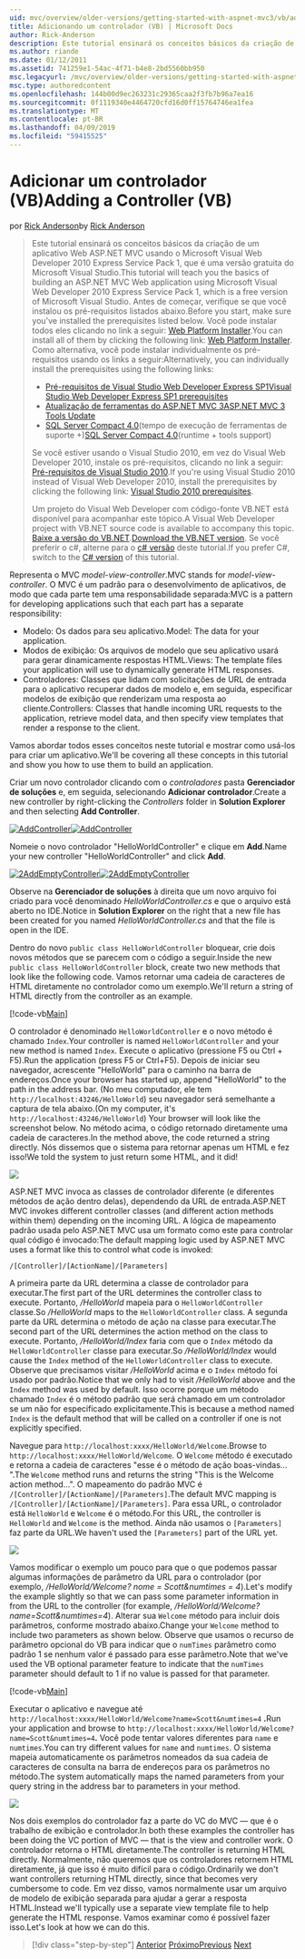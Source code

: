 ```yaml
---
uid: mvc/overview/older-versions/getting-started-with-aspnet-mvc3/vb/adding-a-controller
title: Adicionando um controlador (VB) | Microsoft Docs
author: Rick-Anderson
description: Este tutorial ensinará os conceitos básicos da criação de um aplicativo Web ASP.NET MVC usando o Microsoft Visual Web Developer 2010 Express Service Pack 1, que é...
ms.author: riande
ms.date: 01/12/2011
ms.assetid: 741259e1-54ac-4f71-b4e8-2bd5560bb950
msc.legacyurl: /mvc/overview/older-versions/getting-started-with-aspnet-mvc3/vb/adding-a-controller
msc.type: authoredcontent
ms.openlocfilehash: 144b00d9ec263231c29365caa2f3fb7b96a7ea16
ms.sourcegitcommit: 0f1119340e4464720cfd16d0ff15764746ea1fea
ms.translationtype: MT
ms.contentlocale: pt-BR
ms.lasthandoff: 04/09/2019
ms.locfileid: "59415525"
---
```

# <a name="adding-a-controller-vb"></a><span data-ttu-id="a55bf-103">Adicionar um controlador (VB)</span><span class="sxs-lookup"><span data-stu-id="a55bf-103">Adding a Controller (VB)</span></span>

<span data-ttu-id="a55bf-104">por [Rick Anderson]((https://twitter.com/RickAndMSFT))</span><span class="sxs-lookup"><span data-stu-id="a55bf-104">by [Rick Anderson]((https://twitter.com/RickAndMSFT))</span></span>

> <span data-ttu-id="a55bf-105">Este tutorial ensinará os conceitos básicos da criação de um aplicativo Web ASP.NET MVC usando o Microsoft Visual Web Developer 2010 Express Service Pack 1, que é uma versão gratuita do Microsoft Visual Studio.</span><span class="sxs-lookup"><span data-stu-id="a55bf-105">This tutorial will teach you the basics of building an ASP.NET MVC Web application using Microsoft Visual Web Developer 2010 Express Service Pack 1, which is a free version of Microsoft Visual Studio.</span></span> <span data-ttu-id="a55bf-106">Antes de começar, verifique se que você instalou os pré-requisitos listados abaixo.</span><span class="sxs-lookup"><span data-stu-id="a55bf-106">Before you start, make sure you've installed the prerequisites listed below.</span></span> <span data-ttu-id="a55bf-107">Você pode instalar todos eles clicando no link a seguir: [Web Platform Installer](https://www.microsoft.com/web/gallery/install.aspx?appid=VWD2010SP1Pack).</span><span class="sxs-lookup"><span data-stu-id="a55bf-107">You can install all of them by clicking the following link: [Web Platform Installer](https://www.microsoft.com/web/gallery/install.aspx?appid=VWD2010SP1Pack).</span></span> <span data-ttu-id="a55bf-108">Como alternativa, você pode instalar individualmente os pré-requisitos usando os links a seguir:</span><span class="sxs-lookup"><span data-stu-id="a55bf-108">Alternatively, you can individually install the prerequisites using the following links:</span></span>
> 
> - [<span data-ttu-id="a55bf-109">Pré-requisitos de Visual Studio Web Developer Express SP1</span><span class="sxs-lookup"><span data-stu-id="a55bf-109">Visual Studio Web Developer Express SP1 prerequisites</span></span>](https://www.microsoft.com/web/gallery/install.aspx?appid=VWD2010SP1Pack)
> - [<span data-ttu-id="a55bf-110">Atualização de ferramentas do ASP.NET MVC 3</span><span class="sxs-lookup"><span data-stu-id="a55bf-110">ASP.NET MVC 3 Tools Update</span></span>](https://www.microsoft.com/web/gallery/install.aspx?appsxml=&amp;appid=MVC3)
> - <span data-ttu-id="a55bf-111">[SQL Server Compact 4.0](https://www.microsoft.com/web/gallery/install.aspx?appid=SQLCE;SQLCEVSTools_4_0)(tempo de execução de ferramentas de suporte +)</span><span class="sxs-lookup"><span data-stu-id="a55bf-111">[SQL Server Compact 4.0](https://www.microsoft.com/web/gallery/install.aspx?appid=SQLCE;SQLCEVSTools_4_0)(runtime + tools support)</span></span>
> 
> <span data-ttu-id="a55bf-112">Se você estiver usando o Visual Studio 2010, em vez do Visual Web Developer 2010, instale os pré-requisitos, clicando no link a seguir: [Pré-requisitos de Visual Studio 2010](https://www.microsoft.com/web/gallery/install.aspx?appsxml=&amp;appid=VS2010SP1Pack).</span><span class="sxs-lookup"><span data-stu-id="a55bf-112">If you're using Visual Studio 2010 instead of Visual Web Developer 2010, install the prerequisites by clicking the following link: [Visual Studio 2010 prerequisites](https://www.microsoft.com/web/gallery/install.aspx?appsxml=&amp;appid=VS2010SP1Pack).</span></span>
> 
> <span data-ttu-id="a55bf-113">Um projeto do Visual Web Developer com código-fonte VB.NET está disponível para acompanhar este tópico.</span><span class="sxs-lookup"><span data-stu-id="a55bf-113">A Visual Web Developer project with VB.NET source code is available to accompany this topic.</span></span> <span data-ttu-id="a55bf-114">[Baixe a versão do VB.NET](https://code.msdn.microsoft.com/Introduction-to-MVC-3-10d1b098).</span><span class="sxs-lookup"><span data-stu-id="a55bf-114">[Download the VB.NET version](https://code.msdn.microsoft.com/Introduction-to-MVC-3-10d1b098).</span></span> <span data-ttu-id="a55bf-115">Se você preferir o c#, alterne para o [c# versão](../cs/adding-a-controller.md) deste tutorial.</span><span class="sxs-lookup"><span data-stu-id="a55bf-115">If you prefer C#, switch to the [C# version](../cs/adding-a-controller.md) of this tutorial.</span></span>


<span data-ttu-id="a55bf-116">Representa o MVC *model-view-controller*.</span><span class="sxs-lookup"><span data-stu-id="a55bf-116">MVC stands for *model-view-controller*.</span></span> <span data-ttu-id="a55bf-117">O MVC é um padrão para o desenvolvimento de aplicativos, de modo que cada parte tem uma responsabilidade separada:</span><span class="sxs-lookup"><span data-stu-id="a55bf-117">MVC is a pattern for developing applications such that each part has a separate responsibility:</span></span>

- <span data-ttu-id="a55bf-118">Modelo: Os dados para seu aplicativo.</span><span class="sxs-lookup"><span data-stu-id="a55bf-118">Model: The data for your application.</span></span>
- <span data-ttu-id="a55bf-119">Modos de exibição: Os arquivos de modelo que seu aplicativo usará para gerar dinamicamente respostas HTML.</span><span class="sxs-lookup"><span data-stu-id="a55bf-119">Views: The template files your application will use to dynamically generate HTML responses.</span></span>
- <span data-ttu-id="a55bf-120">Controladores: Classes que lidam com solicitações de URL de entrada para o aplicativo recuperar dados de modelo e, em seguida, especificar modelos de exibição que renderizam uma resposta ao cliente.</span><span class="sxs-lookup"><span data-stu-id="a55bf-120">Controllers: Classes that handle incoming URL requests to the application, retrieve model data, and then specify view templates that render a response to the client.</span></span>

<span data-ttu-id="a55bf-121">Vamos abordar todos esses conceitos neste tutorial e mostrar como usá-los para criar um aplicativo.</span><span class="sxs-lookup"><span data-stu-id="a55bf-121">We'll be covering all these concepts in this tutorial and show you how to use them to build an application.</span></span>

<span data-ttu-id="a55bf-122">Criar um novo controlador clicando com o *controladores* pasta **Gerenciador de soluções** e, em seguida, selecionando **Adicionar controlador**.</span><span class="sxs-lookup"><span data-stu-id="a55bf-122">Create a new controller by right-clicking the *Controllers* folder in **Solution Explorer** and then selecting **Add Controller**.</span></span>

[<span data-ttu-id="a55bf-123">![AddController](adding-a-controller/_static/image2.png "AddController")</span><span class="sxs-lookup"><span data-stu-id="a55bf-123">![AddController](adding-a-controller/_static/image2.png "AddController")</span></span>](adding-a-controller/_static/image1.png)

<span data-ttu-id="a55bf-124">Nomeie o novo controlador &quot;HelloWorldController&quot; e clique em **Add**.</span><span class="sxs-lookup"><span data-stu-id="a55bf-124">Name your new controller &quot;HelloWorldController&quot; and click **Add**.</span></span>

[<span data-ttu-id="a55bf-125">![2AddEmptyController](adding-a-controller/_static/image4.png "2AddEmptyController")</span><span class="sxs-lookup"><span data-stu-id="a55bf-125">![2AddEmptyController](adding-a-controller/_static/image4.png "2AddEmptyController")</span></span>](adding-a-controller/_static/image3.png)

<span data-ttu-id="a55bf-126">Observe na **Gerenciador de soluções** à direita que um novo arquivo foi criado para você denominado *HelloWorldController.cs* e que o arquivo está aberto no IDE.</span><span class="sxs-lookup"><span data-stu-id="a55bf-126">Notice in **Solution Explorer** on the right that a new file has been created for you named *HelloWorldController.cs* and that the file is open in the IDE.</span></span>

<span data-ttu-id="a55bf-127">Dentro do novo `public class HelloWorldController` bloquear, crie dois novos métodos que se parecem com o código a seguir.</span><span class="sxs-lookup"><span data-stu-id="a55bf-127">Inside the new `public class HelloWorldController` block, create two new methods that look like the following code.</span></span> <span data-ttu-id="a55bf-128">Vamos retornar uma cadeia de caracteres de HTML diretamente no controlador como um exemplo.</span><span class="sxs-lookup"><span data-stu-id="a55bf-128">We'll return a string of HTML directly from the controller as an example.</span></span>

[!code-vb[Main](adding-a-controller/samples/sample1.vb)]

<span data-ttu-id="a55bf-129">O controlador é denominado `HelloWorldController` e o novo método é chamado `Index`.</span><span class="sxs-lookup"><span data-stu-id="a55bf-129">Your controller is named `HelloWorldController` and your new method is named `Index`.</span></span> <span data-ttu-id="a55bf-130">Execute o aplicativo (pressione F5 ou Ctrl + F5).</span><span class="sxs-lookup"><span data-stu-id="a55bf-130">Run the application (press F5 or Ctrl+F5).</span></span> <span data-ttu-id="a55bf-131">Depois de iniciar seu navegador, acrescente &quot;HelloWorld&quot; para o caminho na barra de endereços.</span><span class="sxs-lookup"><span data-stu-id="a55bf-131">Once your browser has started up, append &quot;HelloWorld&quot; to the path in the address bar.</span></span> <span data-ttu-id="a55bf-132">(No meu computador, ele tem `http://localhost:43246/HelloWorld`) seu navegador será semelhante a captura de tela abaixo.</span><span class="sxs-lookup"><span data-stu-id="a55bf-132">(On my computer, it's `http://localhost:43246/HelloWorld`) Your browser will look like the screenshot below.</span></span> <span data-ttu-id="a55bf-133">No método acima, o código retornado diretamente uma cadeia de caracteres.</span><span class="sxs-lookup"><span data-stu-id="a55bf-133">In the method above, the code returned a string directly.</span></span> <span data-ttu-id="a55bf-134">Nós dissemos que o sistema para retornar apenas um HTML e fez isso!</span><span class="sxs-lookup"><span data-stu-id="a55bf-134">We told the system to just return some HTML, and it did!</span></span>

![](adding-a-controller/_static/image5.png)

<span data-ttu-id="a55bf-135">ASP.NET MVC invoca as classes de controlador diferente (e diferentes métodos de ação dentro delas), dependendo da URL de entrada.</span><span class="sxs-lookup"><span data-stu-id="a55bf-135">ASP.NET MVC invokes different controller classes (and different action methods within them) depending on the incoming URL.</span></span> <span data-ttu-id="a55bf-136">A lógica de mapeamento padrão usada pelo ASP.NET MVC usa um formato como este para controlar qual código é invocado:</span><span class="sxs-lookup"><span data-stu-id="a55bf-136">The default mapping logic used by ASP.NET MVC uses a format like this to control what code is invoked:</span></span>

`/[Controller]/[ActionName]/[Parameters]`

<span data-ttu-id="a55bf-137">A primeira parte da URL determina a classe de controlador para executar.</span><span class="sxs-lookup"><span data-stu-id="a55bf-137">The first part of the URL determines the controller class to execute.</span></span> <span data-ttu-id="a55bf-138">Portanto, */HelloWorld* mapeia para o `HelloWorldController` classe.</span><span class="sxs-lookup"><span data-stu-id="a55bf-138">So */HelloWorld* maps to the `HelloWorldController` class.</span></span> <span data-ttu-id="a55bf-139">A segunda parte da URL determina o método de ação na classe para executar.</span><span class="sxs-lookup"><span data-stu-id="a55bf-139">The second part of the URL determines the action method on the class to execute.</span></span> <span data-ttu-id="a55bf-140">Portanto, */HelloWorld/Index* faria com que o `Index` método da `HelloWorldController` classe para executar.</span><span class="sxs-lookup"><span data-stu-id="a55bf-140">So */HelloWorld/Index* would cause the `Index` method of the `HelloWorldController` class to execute.</span></span> <span data-ttu-id="a55bf-141">Observe que precisamos visitar */HelloWorld* acima e o `Index` método foi usado por padrão.</span><span class="sxs-lookup"><span data-stu-id="a55bf-141">Notice that we only had to visit */HelloWorld* above and the `Index` method was used by default.</span></span> <span data-ttu-id="a55bf-142">Isso ocorre porque um método chamado `Index` é o método padrão que será chamado em um controlador se um não for especificado explicitamente.</span><span class="sxs-lookup"><span data-stu-id="a55bf-142">This is because a method named `Index` is the default method that will be called on a controller if one is not explicitly specified.</span></span>

<span data-ttu-id="a55bf-143">Navegue para `http://localhost:xxxx/HelloWorld/Welcome`.</span><span class="sxs-lookup"><span data-stu-id="a55bf-143">Browse to `http://localhost:xxxx/HelloWorld/Welcome`.</span></span> <span data-ttu-id="a55bf-144">O `Welcome` método é executado e retorna a cadeia de caracteres &quot;esse é o método de ação boas-vindas... &quot;.</span><span class="sxs-lookup"><span data-stu-id="a55bf-144">The `Welcome` method runs and returns the string &quot;This is the Welcome action method...&quot;.</span></span> <span data-ttu-id="a55bf-145">O mapeamento do padrão MVC é `/[Controller]/[ActionName]/[Parameters]`.</span><span class="sxs-lookup"><span data-stu-id="a55bf-145">The default MVC mapping is `/[Controller]/[ActionName]/[Parameters]`.</span></span> <span data-ttu-id="a55bf-146">Para essa URL, o controlador está `HelloWorld` e `Welcome` é o método.</span><span class="sxs-lookup"><span data-stu-id="a55bf-146">For this URL, the controller is `HelloWorld` and `Welcome` is the method.</span></span> <span data-ttu-id="a55bf-147">Ainda não usamos o `[Parameters]` faz parte da URL.</span><span class="sxs-lookup"><span data-stu-id="a55bf-147">We haven't used the `[Parameters]` part of the URL yet.</span></span>

![](adding-a-controller/_static/image6.png)

<span data-ttu-id="a55bf-148">Vamos modificar o exemplo um pouco para que o que podemos passar algumas informações de parâmetro da URL para o controlador (por exemplo, */HelloWorld/Welcome? nome = Scott&amp;numtimes = 4*).</span><span class="sxs-lookup"><span data-stu-id="a55bf-148">Let's modify the example slightly so that we can pass some parameter information in from the URL to the controller (for example, */HelloWorld/Welcome?name=Scott&amp;numtimes=4*).</span></span> <span data-ttu-id="a55bf-149">Alterar sua `Welcome` método para incluir dois parâmetros, conforme mostrado abaixo.</span><span class="sxs-lookup"><span data-stu-id="a55bf-149">Change your `Welcome` method to include two parameters as shown below.</span></span> <span data-ttu-id="a55bf-150">Observe que usamos o recurso de parâmetro opcional do VB para indicar que o `numTimes` parâmetro como padrão 1 se nenhum valor é passado para esse parâmetro.</span><span class="sxs-lookup"><span data-stu-id="a55bf-150">Note that we've used the VB optional parameter feature to indicate that the `numTimes` parameter should default to 1 if no value is passed for that parameter.</span></span>

[!code-vb[Main](adding-a-controller/samples/sample2.vb)]

<span data-ttu-id="a55bf-151">Executar o aplicativo e navegue até `http://localhost:xxxx/HelloWorld/Welcome?name=Scott&numtimes=4` **.**</span><span class="sxs-lookup"><span data-stu-id="a55bf-151">Run your application and browse to `http://localhost:xxxx/HelloWorld/Welcome?name=Scott&numtimes=4`**.**</span></span> <span data-ttu-id="a55bf-152">Você pode tentar valores diferentes para `name` e `numtimes`.</span><span class="sxs-lookup"><span data-stu-id="a55bf-152">You can try different values for `name` and `numtimes`.</span></span> <span data-ttu-id="a55bf-153">O sistema mapeia automaticamente os parâmetros nomeados da sua cadeia de caracteres de consulta na barra de endereços para os parâmetros no método.</span><span class="sxs-lookup"><span data-stu-id="a55bf-153">The system automatically maps the named parameters from your query string in the address bar to parameters in your method.</span></span>

![](adding-a-controller/_static/image7.png)

<span data-ttu-id="a55bf-154">Nos dois exemplos do controlador faz a parte do VC do MVC — que é o trabalho de exibição e controlador.</span><span class="sxs-lookup"><span data-stu-id="a55bf-154">In both these examples the controller has been doing the VC portion of MVC — that is the view and controller work.</span></span> <span data-ttu-id="a55bf-155">O controlador retorna o HTML diretamente.</span><span class="sxs-lookup"><span data-stu-id="a55bf-155">The controller is returning HTML directly.</span></span> <span data-ttu-id="a55bf-156">Normalmente, não queremos que os controladores retornem HTML diretamente, já que isso é muito difícil para o código.</span><span class="sxs-lookup"><span data-stu-id="a55bf-156">Ordinarily we don't want controllers returning HTML directly, since that becomes very cumbersome to code.</span></span> <span data-ttu-id="a55bf-157">Em vez disso, vamos normalmente usar um arquivo de modelo de exibição separada para ajudar a gerar a resposta HTML.</span><span class="sxs-lookup"><span data-stu-id="a55bf-157">Instead we'll typically use a separate view template file to help generate the HTML response.</span></span> <span data-ttu-id="a55bf-158">Vamos examinar como é possível fazer isso.</span><span class="sxs-lookup"><span data-stu-id="a55bf-158">Let's look at how we can do this.</span></span>

> [!div class="step-by-step"]
> <span data-ttu-id="a55bf-159">[Anterior](intro-to-aspnet-mvc-3.md)
> [Próximo](adding-a-view.md)</span><span class="sxs-lookup"><span data-stu-id="a55bf-159">[Previous](intro-to-aspnet-mvc-3.md)
[Next](adding-a-view.md)</span></span>
